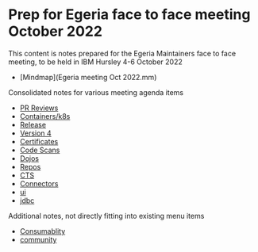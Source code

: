 # Prep for Egeria face to face meeting October 2022

This content is notes prepared for the Egeria Maintainers face to face meeting, to be held in IBM Hursley 4-6 October 2022

* [Mindmap](Egeria meeting Oct 2022.mm)

Consolidated notes for various meeting agenda items
* [PR Reviews](PRreviews.md)
* [Containers/k8s](containers.md)
* [Release](release.md)
* [Version 4](version4.md)
* [Certificates](certificates.md)
* [Code Scans](codescans.md)
* [Dojos](dojos.md)
* [Repos](repos.md)
* [CTS](cts.md)
* [Connectors](connectors.md)
* [ui](ui.md)
* [jdbc](jdbc.md)

Additional notes, not directly fitting into existing menu items
* [Consumablity](consumability.md)
* [community](community.md)




